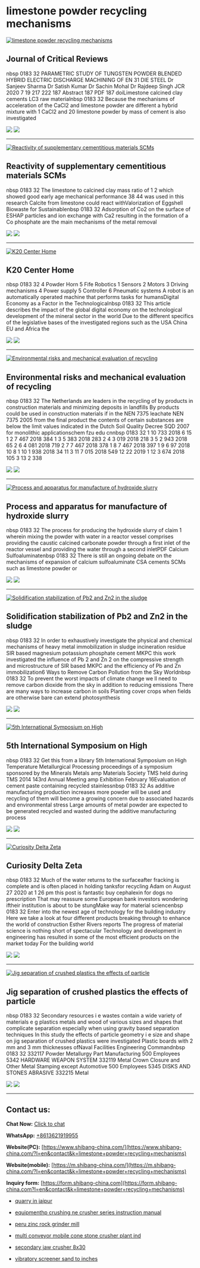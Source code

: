 # limestone powder recycling mechanisms

<a href="https://swt.shibang-china.com/?l=en&img&k=limestone+powder+recycling+mechanisms" target="_blank">![limestone powder recycling mechanisms](http://static.shibang-china.com/all-800x300/843.jpg)</a>

## Journal of Critical Reviews
nbsp 0183 32 PARAMETRIC STUDY OF TUNGSTEN POWDER BLENDED HYBRID ELECTRIC DISCHARGE MACHINING OF EN 31 DIE STEEL Dr Sanjeev Sharma Dr Satish Kumar Dr Sachin Mohal Dr Rajdeep Singh JCR 2020 7 19 217 222 187 Abstract 187 PDF 187 doiLimestone calcined clay cements LC3 raw materialnbsp 0183 32 Because the mechanisms of acceleration of the CaCl2 and limestone powder are different a hybrid mixture with 1 CaCl2 and 20 limestone powder by mass of cement is also investigated


<a href="https://whatsapp.shibangsoft.com/WhatsApp.php" target="_blank" title="WhatsApp">![](http://static.shibang-china.com/icon/whatsapp.png)</a> <a href="https://swt.shibang-china.com/?l=en&icon&k=limestone+powder+recycling+mechanisms" target="_blank">![](http://static.shibang-china.com/icon/chat-en.png)</a>

---

<a href="https://swt.shibang-china.com/?l=en&img&k=limestone+powder+recycling+mechanisms" target="_blank">![Reactivity of supplementary cementitious materials SCMs](http://static.shibang-china.com/all-800x300/1132.jpg)</a>

## Reactivity of supplementary cementitious materials SCMs
nbsp 0183 32 The limestone to calcined clay mass ratio of 1 2 which showed good early age mechanical performance 38 44 was used in this research Calcite from limestone could react withValorization of Eggshell Biowaste for Sustainablenbsp 0183 32 Adsorption of Co2 on the surface of ESHAP particles and ion exchange with Ca2 resulting in the formation of a Co phosphate are the main mechanisms of the metal removal


<a href="https://whatsapp.shibangsoft.com/WhatsApp.php" target="_blank" title="WhatsApp">![](http://static.shibang-china.com/icon/whatsapp.png)</a> <a href="https://swt.shibang-china.com/?l=en&icon&k=limestone+powder+recycling+mechanisms" target="_blank">![](http://static.shibang-china.com/icon/chat-en.png)</a>

---

<a href="https://swt.shibang-china.com/?l=en&img&k=limestone+powder+recycling+mechanisms" target="_blank">![K20 Center Home](http://static.shibang-china.com/all-800x300/592.jpg)</a>

## K20 Center Home
nbsp 0183 32 4 Powder Horn 5 Fife Robotics 1 Sensors 2 Motors 3 Driving mechanisms 4 Power supply 5 Controller 6 Pneumatic systems A robot is an automatically operated machine that performs tasks for humansDigital Economy as a Factor in the Technologicalnbsp 0183 32 This article describes the impact of the global digital economy on the technological development of the mineral sector in the world Due to the different specifics of the legislative bases of the investigated regions such as the USA China EU and Africa the


<a href="https://whatsapp.shibangsoft.com/WhatsApp.php" target="_blank" title="WhatsApp">![](http://static.shibang-china.com/icon/whatsapp.png)</a> <a href="https://swt.shibang-china.com/?l=en&icon&k=limestone+powder+recycling+mechanisms" target="_blank">![](http://static.shibang-china.com/icon/chat-en.png)</a>

---

<a href="https://swt.shibang-china.com/?l=en&img&k=limestone+powder+recycling+mechanisms" target="_blank">![Environmental risks and mechanical evaluation of recycling](http://static.shibang-china.com/all-800x300/640.jpg)</a>

## Environmental risks and mechanical evaluation of recycling
nbsp 0183 32 The Netherlands are leaders in the recycling of by products in construction materials and minimizing deposits in landfills By products could be used in construction materials if in the NEN 7375 leachate NEN 7375 2005 from the final product the contents of certain substances are below the limit values indicated in the Dutch Soil Quality Decree SQD 2007 for monolithic applicationschem fzu edu cnnbsp 0183 32 1 10 733 2018 6 15 1 2 7 467 2018 384 1 3 5 383 2018 283 2 4 3 019 2018 218 3 5 2 943 2018 65 2 6 4 081 2018 719 2 7 7 467 2018 378 1 8 7 467 2018 397 1 9 6 97 2018 10 8 1 10 1 938 2018 34 11 3 11 7 015 2018 549 12 22 2019 1 12 3 674 2018 105 3 13 2 338


<a href="https://whatsapp.shibangsoft.com/WhatsApp.php" target="_blank" title="WhatsApp">![](http://static.shibang-china.com/icon/whatsapp.png)</a> <a href="https://swt.shibang-china.com/?l=en&icon&k=limestone+powder+recycling+mechanisms" target="_blank">![](http://static.shibang-china.com/icon/chat-en.png)</a>

---

<a href="https://swt.shibang-china.com/?l=en&img&k=limestone+powder+recycling+mechanisms" target="_blank">![Process and apparatus for manufacture of hydroxide slurry](http://static.shibang-china.com/all-800x300/1523.jpg)</a>

## Process and apparatus for manufacture of hydroxide slurry
nbsp 0183 32 The process for producing the hydroxide slurry of claim 1 wherein mixing the powder with water in a reactor vessel comprises providing the caustic calcined carbonate powder through a first inlet of the reactor vessel and providing the water through a second inletPDF Calcium Sulfoaluminatenbsp 0183 32 There is still an ongoing debate on the mechanisms of expansion of calcium sulfoaluminate CSA cements SCMs such as limestone powder or


<a href="https://whatsapp.shibangsoft.com/WhatsApp.php" target="_blank" title="WhatsApp">![](http://static.shibang-china.com/icon/whatsapp.png)</a> <a href="https://swt.shibang-china.com/?l=en&icon&k=limestone+powder+recycling+mechanisms" target="_blank">![](http://static.shibang-china.com/icon/chat-en.png)</a>

---

<a href="https://swt.shibang-china.com/?l=en&img&k=limestone+powder+recycling+mechanisms" target="_blank">![Solidification stabilization of Pb2 and Zn2 in the sludge](http://static.shibang-china.com/all-800x300/910.jpg)</a>

## Solidification stabilization of Pb2 and Zn2 in the sludge
nbsp 0183 32 In order to exhaustively investigate the physical and chemical mechanisms of heavy metal immobilization in sludge incineration residue SIR based magnesium potassium phosphate cement MKPC this work investigated the influence of Pb 2 and Zn 2 on the compressive strength and microstructure of SIR based MKPC and the efficiency of Pb and Zn immobilization6 Ways to Remove Carbon Pollution from the Sky Worldnbsp 0183 32 To prevent the worst impacts of climate change we ll need to remove carbon dioxide from the sky in addition to reducing emissions There are many ways to increase carbon in soils Planting cover crops when fields are otherwise bare can extend photosynthesis


<a href="https://whatsapp.shibangsoft.com/WhatsApp.php" target="_blank" title="WhatsApp">![](http://static.shibang-china.com/icon/whatsapp.png)</a> <a href="https://swt.shibang-china.com/?l=en&icon&k=limestone+powder+recycling+mechanisms" target="_blank">![](http://static.shibang-china.com/icon/chat-en.png)</a>

---

<a href="https://swt.shibang-china.com/?l=en&img&k=limestone+powder+recycling+mechanisms" target="_blank">![5th International Symposium on High](http://static.shibang-china.com/all-800x300/715.jpg)</a>

## 5th International Symposium on High
nbsp 0183 32 Get this from a library 5th International Symposium on High Temperature Metallurgical Processing proceedings of a symposium sponsored by the Minerals Metals amp Materials Society TMS held during TMS 2014 143rd Annual Meeting amp Exhibition February 16Evaluation of cement paste containing recycled stainlessnbsp 0183 32 As additive manufacturing production increases more powder will be used and recycling of them will become a growing concern due to associated hazards and environmental stress Large amounts of metal powder are expected to be generated recycled and wasted during the additive manufacturing process


<a href="https://whatsapp.shibangsoft.com/WhatsApp.php" target="_blank" title="WhatsApp">![](http://static.shibang-china.com/icon/whatsapp.png)</a> <a href="https://swt.shibang-china.com/?l=en&icon&k=limestone+powder+recycling+mechanisms" target="_blank">![](http://static.shibang-china.com/icon/chat-en.png)</a>

---

<a href="https://swt.shibang-china.com/?l=en&img&k=limestone+powder+recycling+mechanisms" target="_blank">![Curiosity Delta Zeta](http://static.shibang-china.com/all-800x300/227.jpg)</a>

## Curiosity Delta Zeta
nbsp 0183 32 Much of the water returns to the surfaceafter fracking is complete and is often placed in holding tanksfor recycling Adam on August 27 2020 at 1 26 pm this post is fantastic buy cephalexin for dogs no prescription That may reassure some European bank investors wondering iftheir institution is about to be stungMake way for material sciencenbsp 0183 32 Enter into the newest age of technology for the building industry Here we take a look at four different products breaking through to enhance the world of construction Esther Rivers reports The progress of material science is nothing short of spectacular Technology and development in engineering has resulted in some of the most efficient products on the market today For the building world


<a href="https://whatsapp.shibangsoft.com/WhatsApp.php" target="_blank" title="WhatsApp">![](http://static.shibang-china.com/icon/whatsapp.png)</a> <a href="https://swt.shibang-china.com/?l=en&icon&k=limestone+powder+recycling+mechanisms" target="_blank">![](http://static.shibang-china.com/icon/chat-en.png)</a>

---

<a href="https://swt.shibang-china.com/?l=en&img&k=limestone+powder+recycling+mechanisms" target="_blank">![Jig separation of crushed plastics the effects of particle](http://static.shibang-china.com/all-800x300/1014.jpg)</a>

## Jig separation of crushed plastics the effects of particle
nbsp 0183 32 Secondary resources i e wastes contain a wide variety of materials e g plastics metals and wood of various sizes and shapes that complicate separation especially when using gravity based separation techniques In this study the effects of particle geometry i e size and shape on jig separation of crushed plastics were investigated Plastic boards with 2 mm and 3 mm thicknesses ofNaval Facilities Engineering Commandnbsp 0183 32 332117 Powder Metallurgy Part Manufacturing 500 Employees 5342 HARDWARE WEAPON SYSTEM 332119 Metal Crown Closure and Other Metal Stamping except Automotive 500 Employees 5345 DISKS AND STONES ABRASIVE 332215 Metal


<a href="https://whatsapp.shibangsoft.com/WhatsApp.php" target="_blank" title="WhatsApp">![](http://static.shibang-china.com/icon/whatsapp.png)</a> <a href="https://swt.shibang-china.com/?l=en&icon&k=limestone+powder+recycling+mechanisms" target="_blank">![](http://static.shibang-china.com/icon/chat-en.png)</a>

---
## Contact us:

**Chat Now:** [Click to chat](https://swt.shibang-china.com?l=en&contact&k=limestone+powder+recycling+mechanisms)

**WhatsApp:**  [+8613621919955](https://whatsapp.shibangsoft.com/WhatsApp.php)

**Website(PC):** [https://www.shibang-china.com/](https://www.shibang-china.com/?l=en&contact&k=limestone+powder+recycling+mechanisms)

**Website(mobile):** [https://m.shibang-china.com/](https://m.shibang-china.com/?l=en&contact&k=limestone+powder+recycling+mechanisms)

**Inquiry form:** [https://form.shibang-china.com](https://form.shibang-china.com?l=en&contact&k=limestone+powder+recycling+mechanisms)

* [quarry in jaipur](../168/quarry%20in%20jaipur.md)

* [equipmenthp crushing ne crusher series instruction manual](../169/equipmenthp%20crushing%20ne%20crusher%20series%20instruction%20manual.md)

* [peru zinc rock grinder mill](../161/peru%20zinc%20rock%20grinder%20mill.md)

* [multi conveyor mobile cone stone crusher plant ind](../170/multi%20conveyor%20mobile%20cone%20stone%20crusher%20plant%20ind.md)

* [secondary jaw crusher 8x30](../166/secondary%20jaw%20crusher%208x30.md)

* [vibratory screener sand to inches](../161/vibratory%20screener%20sand%20to%20inches.md)